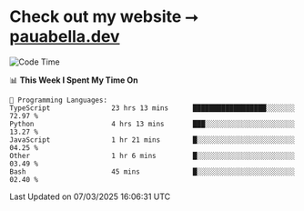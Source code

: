 # Check out my website ⭢ [pauabella.dev](https://pauabella.dev)

<!--START_SECTION:waka-->
![Code Time](http://img.shields.io/badge/Code%20Time-4%2C176%20hrs%203%20mins-blue)

📊 **This Week I Spent My Time On** 

```text
💬 Programming Languages: 
TypeScript               23 hrs 13 mins      ██████████████████░░░░░░░   72.97 % 
Python                   4 hrs 13 mins       ███░░░░░░░░░░░░░░░░░░░░░░   13.27 % 
JavaScript               1 hr 21 mins        █░░░░░░░░░░░░░░░░░░░░░░░░   04.25 % 
Other                    1 hr 6 mins         █░░░░░░░░░░░░░░░░░░░░░░░░   03.49 % 
Bash                     45 mins             █░░░░░░░░░░░░░░░░░░░░░░░░   02.40 % 
```


 Last Updated on 07/03/2025 16:06:31 UTC
<!--END_SECTION:waka-->
